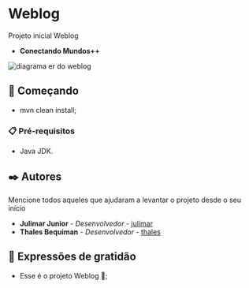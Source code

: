 # Weblog

Projeto inicial Weblog

- **Conectando Mundos++**
<img alt="diagrama er do weblog" src="https://hred.com.br/wp-content/uploads/2024/07/logWebDelivery.png" align="center"/>

## 🚀 Começando

* mvn clean install;

### 📋 Pré-requisitos

* Java JDK.

## ✒️ Autores

Mencione todos aqueles que ajudaram a levantar o projeto desde o seu início

* **Julimar Junior** - *Desenvolvedor* - [julimar](https://github.com/jadmjr)
* **Thales Bequiman** - *Desenvolvedor* - [thales](https://github.com/oizus)


## 🎁 Expressões de gratidão

* Esse é o projeto Weblog 📢;
